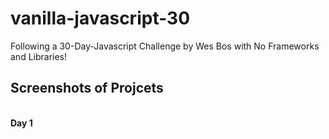 # vanilla-javascript-30
Following a 30-Day-Javascript Challenge by Wes Bos with No Frameworks and Libraries!
<br>
<h2>Screenshots of Projcets</h2>
<br>
<strong>Day 1</strong>
